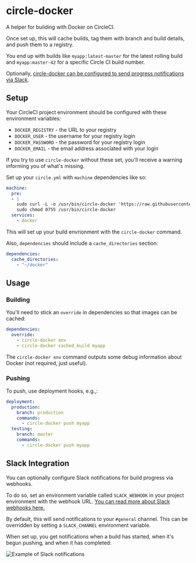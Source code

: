 # circle-docker

A helper for building with Docker on CircleCI.

Once set up, this will cache builds, tag them with branch and build details,
and push them to a registry.

You end up with builds like `myapp:latest-master` for the latest rolling
build and `myapp:master-42` for a specific Circle CI build number.

Optionally, [circle-docker can be configured to send progress notifications via Slack](#slack-integration).

## Setup

Your CircleCI project environment should be configured with these environment
variables:

* `DOCKER_REGISTRY` - the URL to your registry
* `DOCKER_USER` - the username for your registry login
* `DOCKER_PASSWORD` - the password for your registry login
* `DOCKER_EMAIL` - the email address associated with your login

If you try to use `circle-docker` without these set, you'll receive a warning
informing you of what's missing.

Set up your `circle.yml` with `machine` dependencies like so:

```yml
machine:
  pre:
  - |
    sudo curl -L -o /usr/bin/circle-docker 'https://raw.githubusercontent.com/barricadeio/circle-docker/v0.2.0/circle-docker.sh'
    sudo chmod 0755 /usr/bin/circle-docker
  services:
    - docker
```

This will set up your build envrionment with the `circle-docker` command.

Also, `dependencies` should include a `cache_directories` section:

```yml
dependencies:
  cache_directories:
    - "~/docker"
```

## Usage

### Building

You'll need to stick an `override` in dependencies so that images can be
cached:

```yml
dependencies:
  override:
    - circle-docker env
    - circle-docker cached_build myapp
```

The `circle-docker env` command outputs some debug information about Docker (not required, just useful).

### Pushing

To push, use deployment hooks, e.g.,:

```yml
deployment:
  production:
    branch: production
    commands:
      - circle-docker push myapp
  testing:
    branch: master
    commands:
      - circle-docker push myapp
```

## Slack Integration

You can optionally configure Slack notifications for build progress via
webhooks.

To do so, set an environment variable called `SLACK_WEBHOOK` in your project
environment with the webhook URL. [You can read more about Slack webhooks here.](https://api.slack.com/incoming-webhooks)

By default, this will send notifications to your `#general` channel. This can
be overridden by setting a `SLACK_CHANNEL` environment variable.

When set up, you get notifications when a build has started, when it's begun
pushing, and when it has completed:

![Example of Slack notifications](http://i.imgur.com/U7sPELl.png)
